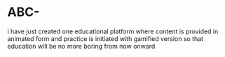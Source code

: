 # ABC-
i have just created one educational platform where content is provided in animated form and practice is initiated with gamified version so that education will be no more boring  from now onward 
